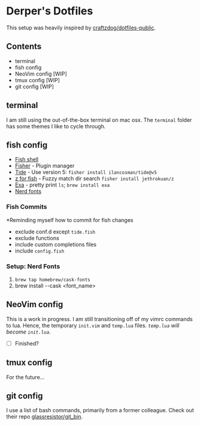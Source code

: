# Derper's Dotfiles

This setup was heavily inspired by [craftzdog/dotfiles-public](https://github.com/craftzdog/dotfiles-public).

## Contents

- terminal
- fish config
- NeoVim config [WIP]
- tmux config [WIP]
- git config [WIP]

## terminal
I am still using the out-of-the-box terminal on mac osx. The `terminal` folder has some themes I like to cycle through.

## fish config
- [Fish shell](https://fishshell.com/)
- [Fisher](https://github.com/jorgebucaran/fisher) - Plugin manager
- [Tide](https://github.com/IlanCosman/tide) - Use version 5: `fisher install ilancosman/tide@v5`
- [z for fish](https://github.com/jethrokuan/z) - Fuzzy match dir search `fisher install jethrokuan/z`
- [Exa](https://the.exa.website/) - pretty print `ls`; `brew install exa`
- [Nerd fonts](https://github.com/ryanoasis/nerd-fonts)

### Fish Commits
*Reminding myself how to commit for fish changes
- exclude conf.d except `tide.fish`
- exclude functions 
- include custom completions files
- include `config.fish`

### Setup: Nerd Fonts
1. `brew tap homebrew/cask-fonts`
2. brew install --cask <font_name>

## NeoVim config
This is a work in progress. I am still transitioning off of my vimrc commands to lua. Hence, the temporary `init.vim` and `temp.lua` files. *`temp.lua` will become `init.lua`*.

- [ ] Finished?

## tmux config
For the future...

## git config
I use a list of bash commands, primarily from a former colleague. Check out their repo [glassresistor/git_bin](https://github.com/glassresistor/git_bin).
